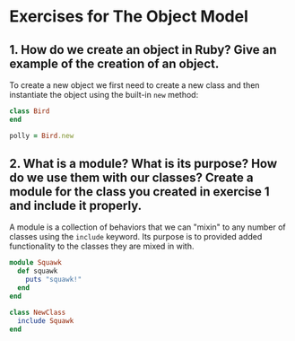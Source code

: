 # Exercises for The Object Model

## 1. How do we create an object in Ruby? Give an example of the creation of an object.

To create a new object we first need to create a new class and then instantiate the object using the built-in `new` method:

```ruby
class Bird
end

polly = Bird.new
```

## 2. What is a module? What is its purpose? How do we use them with our classes? Create a module for the class you created in exercise 1 and include it properly.

A module is a collection of behaviors that we can "mixin" to any number of classes using the `include` keyword. Its purpose is to provided added functionality to the classes they are mixed in with.

```ruby
module Squawk
  def squawk
    puts "squawk!"
  end
end

class NewClass
  include Squawk
end
```
